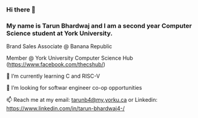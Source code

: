 ### Hi there 👋

### My name is Tarun Bhardwaj and I am a second year Computer Science student at York University.

Brand Sales Associate @ Banana Republic

Member @ York University Computer Science Hub (https://www.facebook.com/thecshub/)

🌱 I’m currently learning C and RISC-V

🤔 I’m looking for softwar engineer co-op opportunities

📫 Reach me at my email: tarunb4@my.yorku.ca or Linkedin: https://www.linkedin.com/in/tarun-bhardwaj4-/

<!--
**tarunb4/tarunb4** is a ✨ _special_ ✨ repository because its `README.md` (this file) appears on your GitHub profile.

Here are some ideas to get you started:

- 🔭 I’m currently working on ...
- 🌱 I’m currently learning ...
- 👯 I’m looking to collaborate on ...
- 🤔 I’m looking for help with ...
- 💬 Ask me about ...
- 📫 How to reach me: ...
- 😄 Pronouns: ...
- ⚡ Fun fact: ...
-->

